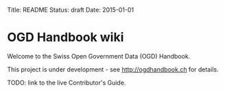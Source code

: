Title: README
Status: draft
Date: 2015-01-01

# OGD Handbook wiki

Welcome to the Swiss Open Government Data (OGD) Handbook.

This project is under development - see http://ogdhandbook.ch for details.

TODO: link to the live Contributor's Guide.
